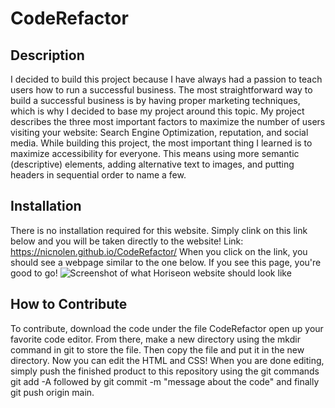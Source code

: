 # CodeRefactor

## Description
I decided to build this project because I have always had a passion to teach users how to run a successful business. 
The most straightforward way to build a successful business is by having proper marketing techniques, which is why I decided to base my project around this topic.
My project describes the three most important factors to maximize the number of users visiting your website: Search Engine Optimization, reputation, and social media.
While building this project, the most important thing I learned is to maximize accessibility for everyone. This means using more semantic (descriptive) elements, adding alternative text to images, and putting headers in sequential order to name a few.

## Installation
There is no installation required for this website. Simply clink on this link below and you will be taken directly to the website!
Link: https://nicnolen.github.io/CodeRefactor/
When you click on the link, you should see a webpage similar to the one below. If you see this page, you're good to go!
![Screenshot of what Horiseon website should look like](https://user-images.githubusercontent.com/88728912/140578957-a5dd08e5-0992-4ecd-8d8b-8bbe2b68b4c9.png)


## How to Contribute
To contribute, download the code under the file CodeRefactor open up your favorite code editor. From there, make a new directory using the mkdir command in git to store the file. Then copy the file and put it in the new directory. Now you can edit the HTML and CSS! 
When you are done editing, simply push the finished product to this repository using the git commands git add -A followed by git commit -m "message about the code" and finally git push origin main. 



